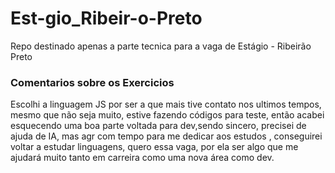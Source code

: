 # Est-gio_Ribeir-o-Preto
Repo destinado apenas a parte tecnica para a vaga de Estágio - Ribeirão Preto

### Comentarios sobre os Exercicios

Escolhi a linguagem JS por ser a que mais tive contato nos ultimos tempos, mesmo que não seja muito, estive fazendo códigos para teste, então acabei esquecendo uma boa parte voltada para dev,sendo sincero, precisei de ajuda de IA, mas agr com tempo para me dedicar aos estudos , conseguirei voltar a estudar linguagens, quero essa vaga, por ela ser algo que me ajudará muito tanto em carreira como uma nova área como dev.
